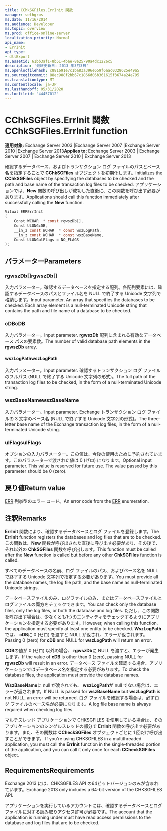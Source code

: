 ```yaml
---
title: CChkSGFiles.ErrInit 関数
manager: sethgros
ms.date: 11/16/2014
ms.audience: Developer
ms.topic: overview
ms.prod: office-online-server
localization_priority: Normal
api_name:
- ErrInit
api_type:
- dllExport
ms.assetid: 61bb3af1-8b51-4bae-8e25-90a4dc1226c5
description: '最終更新日: 2013 年3月3日'
ms.openlocfilehash: c881691e7c1ba83a396e659f6aac0328625e49a5
ms.sourcegitcommit: 88ec988f2bb67c1866d06b361615f3674a24e795
ms.translationtype: MT
ms.contentlocale: ja-JP
ms.lasthandoff: 05/31/2020
ms.locfileid: "44457012"
---
```

# <a name="cchksgfileserrinit-function"></a><span data-ttu-id="7dae3-103">CChkSGFiles.ErrInit 関数</span><span class="sxs-lookup"><span data-stu-id="7dae3-103">CChkSGFiles.ErrInit function</span></span>
  
<span data-ttu-id="7dae3-104">**適用対象:** Exchange Server 2003 |Exchange Server 2007 |Exchange Server 2010 |Exchange Server 2013</span><span class="sxs-lookup"><span data-stu-id="7dae3-104">**Applies to:** Exchange Server 2003 | Exchange Server 2007 | Exchange Server 2010 | Exchange Server 2013</span></span>
  
<span data-ttu-id="7dae3-105">確認するデータベース、およびトランザクション ログ ファイルのパスとベース名を指定することで **CChkSGFiles** オブジェクトを初期化します。</span><span class="sxs-lookup"><span data-stu-id="7dae3-105">Initializes the **CChkSGFiles** object by specifying the databases to be checked and the path and base name of the transaction log files to be checked.</span></span> <span data-ttu-id="7dae3-106">アプリケーションでは、**New** 関数の呼び出しが成功した直後に、この関数を呼び出す必要があります。</span><span class="sxs-lookup"><span data-stu-id="7dae3-106">Applications should call this function immediately after successfully calling the **New** function.</span></span> 
  
```cs
Vitual ERRErrInit  
(
    Const WCHAR  * const rgwszDb[],
    Const ULONGcDB,
    __in_z const WCHAR  * const wszLogPath,
    __in_z const WCHAR  * const wszBaseName,
    Const ULONGulFlags = NO_FLAGS
);

```

## <a name="parameters"></a><span data-ttu-id="7dae3-107">パラメーター</span><span class="sxs-lookup"><span data-stu-id="7dae3-107">Parameters</span></span>

### <a name="rgwszdb"></a><span data-ttu-id="7dae3-108">rgwszDb[]</span><span class="sxs-lookup"><span data-stu-id="7dae3-108">rgwszDb[]</span></span>
  
<span data-ttu-id="7dae3-p102">入力パラメーター。確認するデータベースを指定する配列。各配列要素には、確認するデータベースのパスとファイル名を NULL で終了する Unicode 文字列で格納します。</span><span class="sxs-lookup"><span data-stu-id="7dae3-p102">Input parameter. An array that specifies the databases to be checked. Each array element is a null-terminated Unicode string that contains the path and file name of a database to be checked.</span></span>
    
### <a name="cdb"></a><span data-ttu-id="7dae3-112">cDB</span><span class="sxs-lookup"><span data-stu-id="7dae3-112">cDB</span></span>
  
<span data-ttu-id="7dae3-113">入力パラメーター。</span><span class="sxs-lookup"><span data-stu-id="7dae3-113">Input parameter.</span></span> <span data-ttu-id="7dae3-114">**rgwszDb** 配列に含まれる有効なデータベース パスの要素数。</span><span class="sxs-lookup"><span data-stu-id="7dae3-114">The number of valid database path elements in the **rgwszDb** array.</span></span> 
    
#### <a name="wszlogpath"></a><span data-ttu-id="7dae3-115">wszLogPath</span><span class="sxs-lookup"><span data-stu-id="7dae3-115">wszLogPath</span></span>
  
<span data-ttu-id="7dae3-116">入力パラメーター。</span><span class="sxs-lookup"><span data-stu-id="7dae3-116">Input parameter.</span></span> <span data-ttu-id="7dae3-117">確認するトランザクション ログ ファイルのフルパス (NULL で終了する Unicode 文字列の形式)。</span><span class="sxs-lookup"><span data-stu-id="7dae3-117">The full path of the transaction log files to be checked, in the form of a null-terminated Unicode string.</span></span>
    
### <a name="wszbasename"></a><span data-ttu-id="7dae3-118">wszBaseName</span><span class="sxs-lookup"><span data-stu-id="7dae3-118">wszBaseName</span></span>
  
<span data-ttu-id="7dae3-119">入力パラメーター。</span><span class="sxs-lookup"><span data-stu-id="7dae3-119">Input parameter.</span></span> <span data-ttu-id="7dae3-120">Exchange トランザクション ログ ファイルの 3 文字のベース名 (NULL で終了する Unicode 文字列の形式)。</span><span class="sxs-lookup"><span data-stu-id="7dae3-120">The three-letter base name of the Exchange transaction log files, in the form of a null-terminated Unicode string.</span></span>
    
### <a name="ulflags"></a><span data-ttu-id="7dae3-121">ulFlags</span><span class="sxs-lookup"><span data-stu-id="7dae3-121">ulFlags</span></span>
  
<span data-ttu-id="7dae3-p106">オプションの入力パラメーター。この値は、今後の使用のために予約されています。このパラメーターで渡された値は 0 (ゼロ) になります。</span><span class="sxs-lookup"><span data-stu-id="7dae3-p106">Optional input parameter. This value is reserved for future use. The value passed by this parameter should be 0 (zero).</span></span>
    
## <a name="return-value"></a><span data-ttu-id="7dae3-125">戻り値</span><span class="sxs-lookup"><span data-stu-id="7dae3-125">Return value</span></span>

<span data-ttu-id="7dae3-126">[ERR](cchksgfiles-err-enumeration.md) 列挙型のエラー コード。</span><span class="sxs-lookup"><span data-stu-id="7dae3-126">An error code from the [ERR](cchksgfiles-err-enumeration.md) enumeration.</span></span> 
  
## <a name="remarks"></a><span data-ttu-id="7dae3-127">注釈</span><span class="sxs-lookup"><span data-stu-id="7dae3-127">Remarks</span></span>

<span data-ttu-id="7dae3-128">**ErrInit** 関数により、確認するデータベースとログ ファイルを登録します。</span><span class="sxs-lookup"><span data-stu-id="7dae3-128">The **ErrInit** function registers the databases and log files that are to be checked.</span></span> <span data-ttu-id="7dae3-129">この関数は、**New** 関数が呼び出された直後に呼び出す必要があり、その後で、それ以外の **ChkSGFiles** 関数を呼び出します。</span><span class="sxs-lookup"><span data-stu-id="7dae3-129">This function must be called after the **New** function is called but before any other **ChkSGFiles** function is called.</span></span> 
  
<span data-ttu-id="7dae3-130">すべてのデータベースの名前、ログ ファイルのパス、およびベース名を NULL で終了する Unicode 文字列で指定する必要があります。</span><span class="sxs-lookup"><span data-stu-id="7dae3-130">You must provide all the database names, the log file path, and the base name as null-terminated Unicode strings.</span></span>
  
<span data-ttu-id="7dae3-131">データベースファイルのみ、ログファイルのみ、またはデータベースファイルとログファイルの両方をチェックできます。</span><span class="sxs-lookup"><span data-stu-id="7dae3-131">You can check only the database files, only the log files, or both the database and log files.</span></span> <span data-ttu-id="7dae3-132">ただし、この関数を呼び出す場合は、少なくとも1つのエンティティをチェックするようにアプリケーションを指定する必要があります。</span><span class="sxs-lookup"><span data-stu-id="7dae3-132">However, when calling this function, the application must specify at least one entity to be checked.</span></span> <span data-ttu-id="7dae3-133">**WszLogPath**では、 **cDB**に 0 (ゼロ) を渡すと NULL が返され、エラーが返されます。</span><span class="sxs-lookup"><span data-stu-id="7dae3-133">Passing 0 (zero) for  **cDB**  and NULL for  **wszLogPath**  will return an error.</span></span> 
  
<span data-ttu-id="7dae3-134">**CDB**の値が 0 (ゼロ) 以外の場合、 **rgwszDb**に NULL を渡すと、エラーが発生します。</span><span class="sxs-lookup"><span data-stu-id="7dae3-134">If the value of  **cDB**  is other than 0 (zero), passing NULL for  **rgwszDb**  will result in an error.</span></span> <span data-ttu-id="7dae3-135">データベース ファイルを確認する場合、アプリケーションではデータベース名を指定する必要があります。</span><span class="sxs-lookup"><span data-stu-id="7dae3-135">To check the database files, the application must provide the database names.</span></span> 
  
<span data-ttu-id="7dae3-136">**WszBaseName**に null が渡されても、 **wszLogPath**が null でない場合は、エラーが返されます。</span><span class="sxs-lookup"><span data-stu-id="7dae3-136">If NULL is passed for  **wszBaseName**  but  **wszLogPath**  is not NULL, an error will be returned.</span></span> <span data-ttu-id="7dae3-137">ログ ファイルを確認する場合は、必ずログ ファイルのベース名が必要になります。</span><span class="sxs-lookup"><span data-stu-id="7dae3-137">A log file base name is always required when checking log files.</span></span> 
  
<span data-ttu-id="7dae3-138">マルチスレッド アプリケーションで CHKSGFILES を使用している場合は、そのアプリケーションのシングルスレッドの部分で **ErrInit** 関数を呼び出す必要があります。また、その関数は **CCheckSGFiles** オブジェクトごとに 1 回だけ呼び出すことができます。 </span><span class="sxs-lookup"><span data-stu-id="7dae3-138">If you're using CHKSGFILES in a multithreaded application, you must call the **ErrInit** function in the single-threaded portion of the application, and you can call it only once for each **CCheckSGFiles** object.</span></span> 
  
## <a name="requirements"></a><span data-ttu-id="7dae3-139">Requirements</span><span class="sxs-lookup"><span data-stu-id="7dae3-139">Requirements</span></span>

<span data-ttu-id="7dae3-140">Exchange 2013 には、CHKSGFILES API の64ビットバージョンのみが含まれています。</span><span class="sxs-lookup"><span data-stu-id="7dae3-140">Exchange 2013 only includes a 64-bit version of the CHKSGFILES API.</span></span>
  
<span data-ttu-id="7dae3-141">アプリケーションを実行しているアカウントには、確認するデータベースとログ ファイルに対する読み取りアクセス許可が必要です。</span><span class="sxs-lookup"><span data-stu-id="7dae3-141">The account that the application is running under must have read access permissions to the database and log files that are to be checked.</span></span>
  

